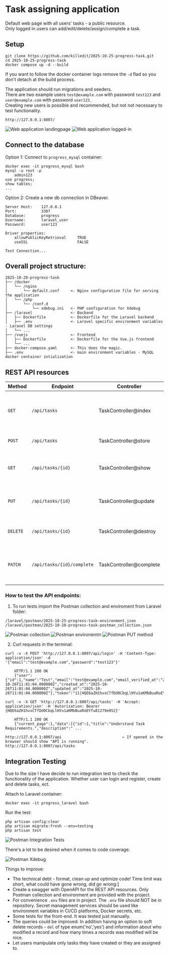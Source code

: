 # Task assigning application

Default web page with all users' tasks - a public resource.</br>
Only logged in users can add/edit/delete/assign/complete a task.</br>

## Setup
```
git clone https://github.com/killedit/2025-10-25-progress-task.git
cd 2025-10-25-progress-task
docker compose up -d --build
```
If you want to follow the docker container logs remove the `-d` flad so you don't detach at the build process.

The application should run migrations and seeders.</br>
There are two example users `test@example.com` with password `test123` and `user@example.com` with password `user123`.</br>
Creating new users is possible and recommended, but not not necessary to test functionality.

`http://127.0.0.1:8007/`

![Web application landingpage](laravel/resources/images/2025-10-25-progress-task-landing-page.png)
![Web application logged-in](laravel/resources/images/2025-10-25-progress-task-logged-in.png)

## Connect to the database

Option 1: Connect to `progress_mysql` container:

```
docker exec -it progress_mysql bash
mysql -u root -p
    admin123
use progress;
show tables;
...
```

Option 2: Create a new db connection in DBeaver.

```
Server Host:    127.0.0.1
Port:           3307
Database:       progress
Username:       laravel_user
Password:       user123

Driver properties:
    allowPublicKeyRetrieval     TRUE
    useSSL                      FALSE

Test Connection...
```

## Overall project structure:

```
2025-10-20-progress-task
├── /docker
│   └── /nginx
│       └── default.conf     <- Nginx configuration file for serving the application
│   └── /php
│       └── /conf.d
│           └── xdebug.ini   <- PHP configuration for Xdebug
├── /laravel                 <- Backend
│   ├── Dockerfile           <- Dockerfile for the Laravel backend
│   ├── .env                 <- Laravel specific environment variables - Laravel DB settings
│   └── ...
├── /vuejs                   <- Frontend
│   ├── Dockerfile           <- Dockerfile for the Vue.js frontend
│   └── ...
├── docker-compose.yaml      <- This does the magic.
├── .env                     <- main environment variables - MySQL docker container intialization
```

## REST API resources

| Method   | Endpoint                   | Controller              | Description                                                    |
| -------- | -------------------------- | ----------------------- | -------------------------------------------------------------- |
| `GET`    | `/api/tasks`               | TaskController@index    | List all tasks (auth user’s tasks or public tasks). Paginated. |
| `POST`   | `/api/tasks`               | TaskController@store    | Create a new task (auth user).                                 |
| `GET`    | `/api/tasks/{id}`          | TaskController@show     | View a single task (only if user owns or created it).          |
| `PUT`    | `/api/tasks/{id}`          | TaskController@update   | Update task fields (only if user owns or created it).          |
| `DELETE` | `/api/tasks/{id}`          | TaskController@destroy  | Delete task (only if user owns or created it).                 |
| `PATCH`  | `/api/tasks/{id}/complete` | TaskController@complete | Mark a task as completed (only if user owns or created it).    |

### How to test the API endpoints:

1. To run tests import the Postman collection and enviroment from Laravel folder:

`/laravel/postman/2025-10-25-progress-task-environment.json` </br>
`/laravel/postman/2025-10-20-progress-task-postman_collection.json`

![Postman collection](laravel/resources/images/2025-10-25-progress-task-postman-collection.png) 
![Postman environemtn](laravel/resources/images/2025-10-25-progress-task-postman-environment.png) 
![Postman PUT method](laravel/resources/images/2025-10-25-progress-task-postman-collection-put-method.png) 

2. Curl requests in the terminal:

```
curl -v -X POST 'http://127.0.0.1:8007/api/login' -H 'Content-Type: application/json' -d '{"email":"test@example.com","password":"test123"}'

    HTTP/1.1 200 OK
    {"user":{"id":1,"name":"Test","email":"test@example.com","email_verified_at":"2025-10-26T11:01:04.000000Z","created_at":"2025-10-26T11:01:04.000000Z","updated_at":"2025-10-26T11:01:04.000000Z"},"token":"11|HQE6aZH1hvxCTfDd0CbqLlHYu1aKMbBuaRoEYfu81279e952"}

curl -v -X GET 'http://127.0.0.1:8007/api/tasks' -H 'Accept: application/json' -H 'Autorization: Bearer {HQE6aZH1hvxCTfDd0CbqLlHYu1aKMbBuaRoEYfu81279e952}'

    HTTP/1.1 200 OK
    {"current_page":1,"data":[{"id":1,"title":"Understand Task Requirements.","description":" ...

http://127.0.0.1:8007/api                           ← If opened in the browser should show "API is running".
http://127.0.0.1:8007/api/tasks
```

## Integration Testing
Due to the size I have decide to run integration test to check the functionality of the application. Whether user can login and register, create and delete tasks, ect.

Attach to Laravel container:
```
docker exec -it progress_laravel bash
```
Run the test:
```
php artisan config:clear
php artisan migrate:fresh --env=testing
php artisan test
```
![Postman Integration Tests](laravel/resources/images/2025-10-25-progress-task-integration-tests.png) 

There's a lot to be desired when it comes to code coverage:

![Postman Xdebug](laravel/resources/images/2025-10-25-progress-task-xdebug.png) 

Things to improve:
- The technical debt - format, clean up and optimize code! Time limit was short, what could have gone wrong, did go wrong:]
- Create a swagger with OpenAPI for the REST API resources. Only Postman collection and environment are provided with the project.
- For convenience `.env` files are in project. The `.env` file should NOT be in repository. Secret management services should be used like environment variables in CI/CD platforms, Docker secrets, etc.
- Some tests for the front-end. It was tested just manually.
- The queries could be improved. In addition haivng an option to soft delete records - `del` of type enum('no','yes') and information about who modified a record and how many times a records was modified will be nice.
- Let users manipulate only tasks they have created or they are assigned to.
